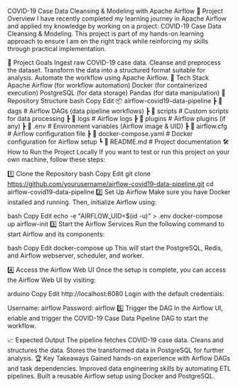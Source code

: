 COVID-19 Case Data Cleansing & Modeling with Apache Airflow
🚀 Project Overview
I have recently completed my learning journey in Apache Airflow and applied my knowledge by working on a project: COVID-19 Case Data Cleansing & Modeling. This project is part of my hands-on learning approach to ensure I am on the right track while reinforcing my skills through practical implementation.

📌 Project Goals
Ingest raw COVID-19 case data.
Cleanse and preprocess the dataset.
Transform the data into a structured format suitable for analysis.
Automate the workflow using Apache Airflow.
🔧 Tech Stack
Apache Airflow (for workflow automation)
Docker (for containerized execution)
PostgreSQL (for data storage)
Pandas (for data manipulation)
📂 Repository Structure
bash
Copy
Edit
📦 airflow-covid19-data-pipeline
 ┣ 📂 dags                 # Airflow DAGs (data pipeline workflows)
 ┣ 📂 scripts              # Custom scripts for data processing
 ┣ 📂 logs                 # Airflow logs
 ┣ 📂 plugins              # Airflow plugins (if any)
 ┣ 📄 .env                 # Environment variables (Airflow image & UID)
 ┣ 📄 airflow.cfg          # Airflow configuration file
 ┣ 📄 docker-compose.yaml  # Docker configuration for Airflow setup
 ┗ 📄 README.md            # Project documentation
🛠 How to Run the Project Locally
If you want to test or run this project on your own machine, follow these steps:

1️⃣ Clone the Repository
bash
Copy
Edit
git clone https://github.com/yourusername/airflow-covid19-data-pipeline.git
cd airflow-covid19-data-pipeline
2️⃣ Set Up Airflow
Make sure you have Docker installed and running. Then, initialize Airflow using:

bash
Copy
Edit
echo -e "AIRFLOW_UID=$(id -u)" > .env
docker-compose up airflow-init
3️⃣ Start the Airflow Services
Run the following command to start Airflow and its components:

bash
Copy
Edit
docker-compose up
This will start the PostgreSQL, Redis, and Airflow webserver, scheduler, and worker.

4️⃣ Access the Airflow Web UI
Once the setup is complete, you can access the Airflow Web UI by visiting:

arduino
Copy
Edit
http://localhost:8080
Login with the default credentials:

Username: airflow
Password: airflow
5️⃣ Trigger the DAG
In the Airflow UI, enable and trigger the COVID-19 Case Data Pipeline DAG to start the workflow.

📈 Expected Output
The pipeline fetches COVID-19 case data.
Cleans and structures the data.
Stores the transformed data in PostgreSQL for further analysis.
🏆 Key Takeaways
Gained hands-on experience with Airflow DAGs and task dependencies.
Improved data engineering skills by automating ETL pipelines.
Built a reusable Airflow setup using Docker and PostgreSQL.
